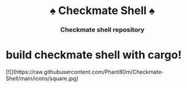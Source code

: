 <div align="center">
    <h1>♠ Checkmate Shell ♠</h1>
    <h3>Checkmate shell repository</h3>
</div>


<h1> build checkmate shell with cargo! </h1>
[![](https://raw.githubusercontent.com/Phant80m/Checkmate-Shell/main/icons/square.jpg)
